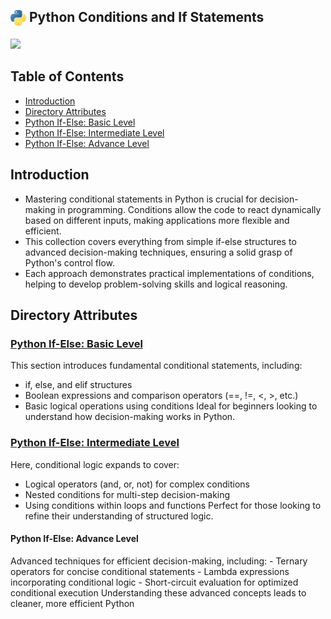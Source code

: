 <h2><sub><img src="https://github.com/RadhikaDeshpande1010/icon-library/blob/main/python-icon/python-icon.png" height="25" width="25"></sub> Python Conditions and If Statements </h2>
<img src="https://github.com/RadhikaDeshpande1010/Python-Conditions-and-If-statements/blob/main/If%20and%20Conditions.png">


## Table of Contents
* [Introduction](#introduction)
* [Directory Attributes](#directory-attributes)
* [Python If-Else: Basic Level](#python-if-else-basic-level)
* [Python If-Else: Intermediate Level](#python-if-else-intermediate-level)
* [Python If-Else: Advance Level](#python-if-else-advanced-level)

## Introduction
* Mastering conditional statements in Python is crucial for decision-making in programming. Conditions allow the code to react dynamically based on different inputs, making applications more flexible and efficient.
* This collection covers everything from simple if-else structures to advanced decision-making techniques, ensuring a solid grasp of Python's control flow.
* Each approach demonstrates practical implementations of conditions, helping to develop problem-solving skills and logical reasoning.

## Directory Attributes

### [Python If-Else: Basic Level](https://github.com/RadhikaDeshpande1010/Python-Conditions-and-If-statements/blob/main/ConditionStatements_SRC/Python%20If-Else%3A%20Basic%20Level.md)
This section introduces fundamental conditional statements, including:
- if, else, and elif structures
- Boolean expressions and comparison operators (==, !=, <, >, etc.)
- Basic logical operations using conditions
Ideal for beginners looking to understand how decision-making works in Python.

### [Python If-Else: Intermediate Level](https://github.com/RadhikaDeshpande1010/Python-Conditions-and-If-statements/blob/main/ConditionStatements_SRC/Python%20If-Else%3A%20Intermediate%20Level.md)
Here, conditional logic expands to cover:
- Logical operators (and, or, not) for complex conditions
- Nested conditions for multi-step decision-making
- Using conditions within loops and functions
Perfect for those looking to refine their understanding of structured logic.

<h4>Python If-Else: Advance Level</h4>
Advanced techniques for efficient decision-making, including:
- Ternary operators for concise conditional statements
- Lambda expressions incorporating conditional logic
- Short-circuit evaluation for optimized conditional execution
Understanding these advanced concepts leads to cleaner, more efficient Python 
